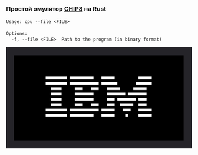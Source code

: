 ### Простой эмулятор [CHIP8](https://en.wikipedia.org/wiki/CHIP-8) на Rust

```
Usage: cpu --file <FILE>

Options:
  -f, --file <FILE>  Path to the program (in binary format)
```

![IBM Logo](ibm_logo.png)

